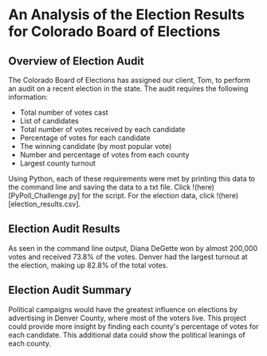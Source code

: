 # An Analysis of the Election Results for Colorado Board of Elections

## Overview of Election Audit
The Colorado Board of Elections has assigned our client, Tom, to perform an audit on a recent election in the state. The audit requires the following information: 

* Total number of votes cast
* List of candidates
* Total number of votes received by each candidate
* Percentage of votes for each candidate
* The winning candidate (by most popular vote)
* Number and percentage of votes from each county
* Largest county turnout

Using Python, each of these requirements were met by printing this data to the command line and saving the data to a txt file. Click !(here)[PyPoll_Challenge.py] for the script. For the election data, click !(here)[election_results.csv].

## Election Audit Results

As seen in the command line output, Diana DeGette won by almost 200,000 votes and received 73.8% of the votes. Denver had the largest turnout at the election, making up 82.8% of the total votes. 

## Election Audit Summary
Political campaigns would have the greatest influence on elections by advertising in Denver County, where most of the voters live. This project could provide more insight by finding each county's percentage of votes for each candidate. This additional data could show the political leanings of each county. 
